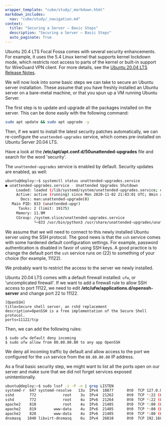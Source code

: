 ```yaml
---
wrapper_template: "cube/study/_markdown.html"
markdown_includes:
  nav: "cube/study/_navigation.md"
context:
  title: "Securing a Server – Basic Steps"
  description: "Securing a Server – Basic Steps"
  auto_paginate: True
---
```


Ubuntu 20.4 LTS Focal Fossa comes with several security enhancements.
For example, it uses the 5.4 Linux kernel that supports kernel
lockdown mode, which restricts root access to parts of the kernel
or built-in support for WireGuard VPN client. For more
details, see the [Ubuntu 20.04 LTS Release Notes](https://wiki.ubuntu.com/FocalFossa/ReleaseNotes).

We will now look into some basic steps we can take to secure
an Ubuntu server installation. These assume that you have freshly
installed an Ubuntu server on a bare-metal machine, or that you
spun up a VM running Ubuntu Server.

The first step is to update and upgrade all the packages installed
on the server. This can be done easily with the following command:

```bash
sudo apt update && sudo apt upgrade -y
```

Then, if we want to install the latest security patches automatically,
we can re-configure the `unattended-upgrades` service, which comes
pre-installed on Ubuntu Server 20.04 LTS.

Have a look at the **/etc/apt/apt.conf.d/50unattended-upgrades** file and
search for the word 'security'.

The `unattended-upgrades` service is enabled by default. Security
updates are enabled, as well:

```bash
ubuntu@deploy:~$ systemctl status unattended-upgrades.service 
● unattended-upgrades.service - Unattended Upgrades Shutdown
     Loaded: loaded (/lib/systemd/system/unattended-upgrades.service; enabled; vendor preset:>
     Active: active (running) since Mon 2020-11-02 21:43:01 UTC; 8min ago
       Docs: man:unattended-upgrade(8)
   Main PID: 833 (unattended-upgr)
      Tasks: 2 (limit: 19175)
     Memory: 11.9M
     CGroup: /system.slice/unattended-upgrades.service
             └─833 /usr/bin/python3 /usr/share/unattended-upgrades/unattended-upgrade-shutdown>
```

We assume that we will need to connect to this newly installed Ubuntu
server using the SSH protocol.
The good news is that the `ssh` service comes with some hardened
default configuration settings. For example, password authentication is disabled
in favor of using SSH keys.
A good practice is to change the default port the `ssh` service runs on
(22) to something of your choice (for example, 11122).

We probably want to restrict the access to the server we newly
installed.

Ubuntu 20.04 LTS comes with a default firewall installed:
`ufw`, or 'uncomplicated firewall'.
If we want to add a firewall rule to allow SSH access to port
11122, we need to edit **/etc/ufw/applications.d/openssh-server**
and change port 22 to 11122.

```
[OpenSSH]
title=Secure shell server, an rshd replacement
description=OpenSSH is a free implementation of the Secure Shell protocol.
ports=11122/tcp
```

Then, we can add the following rules:

```
$ sudo ufw default deny incoming
$ sudo ufw allow from 80.80.80.80 to any app OpenSSH
```

We deny all incoming traffic by default and allow access to the
port we configured for the `ssh` service from the `80.80.80.80` IP
address.

As a final basic security step, we might want to list all the
ports open on our server and make sure that we did not forget services
exposed unintentionally.

```bash
ubuntu@deploy:~$ sudo lsof -i -P -n | grep LISTEN
systemd-r  647 systemd-resolve   13u  IPv4  18877      0t0  TCP 127.0.0.53:53 (LISTEN)
sshd       772            root    3u  IPv4  21262      0t0  TCP *:22 (LISTEN)
sshd       772            root    4u  IPv6  21264      0t0  TCP *:22 (LISTEN)
apache2    818            root    4u  IPv6  21405      0t0  TCP *:80 (LISTEN)
apache2    819        www-data    4u  IPv6  21405      0t0  TCP *:80 (LISTEN)
apache2    820        www-data    4u  IPv6  21405      0t0  TCP *:80 (LISTEN)
dnsmasq   1040 libvirt-dnsmasq    6u  IPv4  26810      0t0  TCP 192.168.123.1:53 (LISTEN)
```
